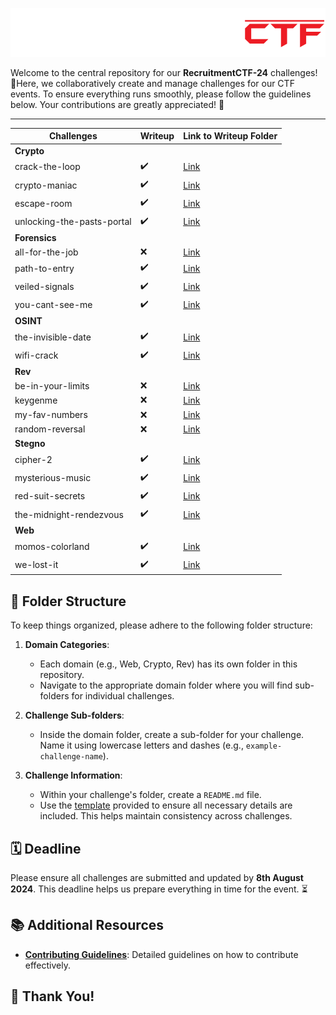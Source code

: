 <p align="center">
  <img src="/templates/CTF.png" alt="RecruitmentCTF" />
</p>

Welcome to the central repository for our **RecruitmentCTF-24** challenges! 🎯Here, we collaboratively create and manage challenges for our CTF events. To ensure everything runs smoothly, please follow the guidelines below. Your contributions are greatly appreciated! 🙌

---

| **Challenges**                       | **Writeup** | **Link to Writeup Folder**                                   |
| ------------------------------------ | ----------- | ------------------------------------------------------------ |
| **Crypto**                           |             |                                                              |
| crack-the-loop                       | ✔️          | [Link](crypto/crack-the-loop/writeup)                        |
| crypto-maniac                        | ✔️          | [Link](crypto/crypto-maniac/writeup)                         |
| escape-room                          | ✔️          | [Link](crypto/escape-room/writeup)                           |
| unlocking-the-pasts-portal           | ✔️          | [Link](crypto/unlocking-the-pasts-portal/writeup)            |
| **Forensics**                        |             |                                                              |
| all-for-the-job                      | ❌          | [Link](forensics/all-for-the-job)                            |
| path-to-entry                        | ✔️          | [Link](forensics/path-to-entry/writeup)                      |
| veiled-signals                       | ✔️          | [Link](forensics/veiled-signals/writeup)                     |
| you-cant-see-me                      | ✔️          | [Link](forensics/you-cant-see-me/writeup)                    |
| **OSINT**                            |             |                                                              |
| the-invisible-date                   | ✔️          | [Link](osint/the-invisible-date/writeup)                     |
| wifi-crack                           | ✔️          | [Link](osint/wifi-crack/writeup)                             |
| **Rev**                              |             |                                                              |
| be-in-your-limits                    | ❌          | [Link](rev/be-in-your-limits)                                |
| keygenme                             | ❌          | [Link](rev/keygenme)                                         |
| my-fav-numbers                       | ❌          | [Link](rev/my-fav-numbers)                                   |
| random-reversal                      | ❌          | [Link](rev/random-reversal)                                  |
| **Stegno**                           |             |                                                              |
| cipher-2                             | ✔️          | [Link](stegno/cipher-2/writeup)                              |
| mysterious-music                     | ✔️          | [Link](stegno/mysterious-music/writeup)                      |
| red-suit-secrets                     | ✔️          | [Link](stegno/red-suit-secrets/writeup)                      |
| the-midnight-rendezvous              | ✔️          | [Link](stegno/the-midnight-rendezvous/writeup)               |
| **Web**                              |             |                                                              |
| momos-colorland                      | ✔️          | [Link](web/momos-colorland/writeup)                          |
| we-lost-it                           | ✔️          | [Link](web/we-lost-it/writeup)                               |

## 📂 Folder Structure

To keep things organized, please adhere to the following folder structure:

1. **Domain Categories**:
   - Each domain (e.g., Web, Crypto, Rev) has its own folder in this repository.
   - Navigate to the appropriate domain folder where you will find sub-folders for individual challenges.

2. **Challenge Sub-folders**:
   - Inside the domain folder, create a sub-folder for your challenge. Name it using lowercase letters and dashes (e.g., `example-challenge-name`).

3. **Challenge Information**:
   - Within your challenge's folder, create a `README.md` file.
   - Use the [template](./templates/challenge-template.md) provided to ensure all necessary details are included. This helps maintain consistency across challenges.

## 🗓️ Deadline

Please ensure all challenges are submitted and updated by **8th August 2024**. This deadline helps us prepare everything in time for the event. ⏳

## 📚 Additional Resources

- **[Contributing Guidelines](./templates/contributing-guidelines.md)**: Detailed guidelines on how to contribute effectively.

## 🙏 Thank You!
